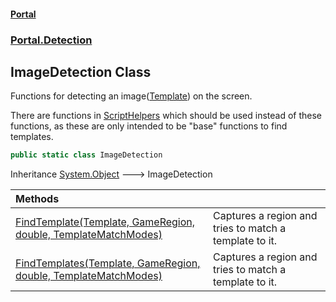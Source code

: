 #### [Portal](index.md 'index')
### [Portal.Detection](Portal.Detection.md 'Portal.Detection')

## ImageDetection Class

Functions for detecting an image([Template](Template.md 'Portal.Detection.Template')) on the screen.  
  
There are functions in [ScriptHelpers](ScriptHelpers.md 'Portal.Utility.ScriptHelpers') which should be used instead of these functions, as these are only intended to be "base" functions to find templates.

```csharp
public static class ImageDetection
```

Inheritance [System.Object](https://docs.microsoft.com/en-us/dotnet/api/System.Object 'System.Object') &#129106; ImageDetection

| Methods | |
| :--- | :--- |
| [FindTemplate(Template, GameRegion, double, TemplateMatchModes)](ImageDetection.FindTemplate(Template,GameRegion,double,TemplateMatchModes).md 'Portal.Detection.ImageDetection.FindTemplate(Portal.Detection.Template, Portal.GameRegion, double, OpenCvSharp.TemplateMatchModes)') | Captures a region and tries to match a template to it. |
| [FindTemplates(Template, GameRegion, double, TemplateMatchModes)](ImageDetection.FindTemplates(Template,GameRegion,double,TemplateMatchModes).md 'Portal.Detection.ImageDetection.FindTemplates(Portal.Detection.Template, Portal.GameRegion, double, OpenCvSharp.TemplateMatchModes)') | Captures a region and tries to match a template to it. |
